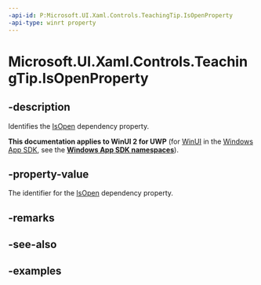 ```yaml
---
-api-id: P:Microsoft.UI.Xaml.Controls.TeachingTip.IsOpenProperty
-api-type: winrt property
---
```


# Microsoft.UI.Xaml.Controls.TeachingTip.IsOpenProperty

<!--
public static Windows.UI.Xaml.DependencyProperty IsOpenProperty { get; }
-->

## -description

Identifies the [IsOpen](teachingtip_isopen.md) dependency property.

**This documentation applies to WinUI 2 for UWP** (for [WinUI](/windows/apps/winui/winui3/) in the [Windows App SDK](/windows/apps/windows-app-sdk/), see the **[Windows App SDK namespaces](/windows/windows-app-sdk/api/winrt/)**).

## -property-value

The identifier for the [IsOpen](teachingtip_isopen.md) dependency property.

## -remarks

## -see-also

## -examples

